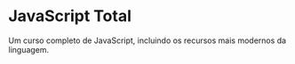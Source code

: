 # JavaScript Total

Um curso completo de JavaScript, incluindo os recursos mais modernos da linguagem.
